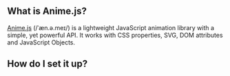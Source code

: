 <!-- Explain the purpose of your research topic
Explain how to set it up
Your code samples should be complete and working properly -->
## What is Anime.js?
[Anime.js](https://animejs.com/) (/ˈæn.ə.meɪ/) is a lightweight JavaScript animation library with a simple, yet powerful API.
It works with CSS properties, SVG, DOM attributes and JavaScript Objects.

## How do I set it up?
